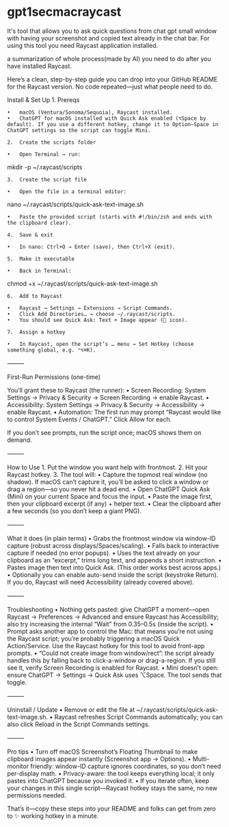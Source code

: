 # gpt1secmacraycast
It's tool that allows you to ask quick questions from chat gpt small window with having your screenshot and copied text already in the chat bar. For using this tool you need Raycast application installed. 



a summarization of whole process(made by AI) you need to do after you have installed Raycast. 


Here’s a clean, step-by-step guide you can drop into your GitHub README for the Raycast version. No code repeated—just what people need to do.

Install & Set Up
	1.	Prereqs

	•	macOS (Ventura/Sonoma/Sequoia), Raycast installed.
	•	ChatGPT for macOS installed with Quick Ask enabled (⌥Space by default). If you use a different hotkey, change it to Option–Space in ChatGPT settings so the script can toggle Mini.

	2.	Create the scripts folder

	•	Open Terminal → run:

mkdir -p ~/.raycast/scripts



	3.	Create the script file

	•	Open the file in a terminal editor:

nano ~/.raycast/scripts/quick-ask-text-image.sh


	•	Paste the provided script (starts with #!/bin/zsh and ends with the clipboard clear).

	4.	Save & exit

	•	In nano: Ctrl+O → Enter (save), then Ctrl+X (exit).

	5.	Make it executable

	•	Back in Terminal:

chmod +x ~/.raycast/scripts/quick-ask-text-image.sh



	6.	Add to Raycast

	•	Raycast → Settings → Extensions → Script Commands.
	•	Click Add Directories… → choose ~/.raycast/scripts.
	•	You should see Quick Ask: Text + Image appear (💭 icon).

	7.	Assign a hotkey

	•	In Raycast, open the script’s … menu → Set Hotkey (choose something global, e.g. ⌃⌥⌘K).

⸻

First-Run Permissions (one-time)

You’ll grant these to Raycast (the runner):
	•	Screen Recording: System Settings → Privacy & Security → Screen Recording → enable Raycast.
	•	Accessibility: System Settings → Privacy & Security → Accessibility → enable Raycast.
	•	Automation: The first run may prompt “Raycast would like to control System Events / ChatGPT.” Click Allow for each.

If you don’t see prompts, run the script once; macOS shows them on demand.

⸻

How to Use
	1.	Put the window you want help with frontmost.
	2.	Hit your Raycast hotkey.
	3.	The tool will:
	•	Capture the topmost real window (no shadow). If macOS can’t capture it, you’ll be asked to click a window or drag a region—so you never hit a dead end.
	•	Open ChatGPT Quick Ask (Mini) on your current Space and focus the input.
	•	Paste the image first, then your clipboard excerpt (if any) + helper text.
	•	Clear the clipboard after a few seconds (so you don’t keep a giant PNG).

⸻

What it does (in plain terms)
	•	Grabs the frontmost window via window-ID capture (robust across displays/Spaces/scaling).
	•	Falls back to interactive capture if needed (no error popups).
	•	Uses the text already on your clipboard as an “excerpt,” trims long text, and appends a short instruction.
	•	Pastes image then text into Quick Ask. (This order works best across apps.)
	•	Optionally you can enable auto-send inside the script (keystroke Return). If you do, Raycast will need Accessibility (already covered above).

⸻

Troubleshooting
	•	Nothing gets pasted: give ChatGPT a moment—open Raycast → Preferences → Advanced and ensure Raycast has Accessibility; also try increasing the internal “Wait” from 0.35–0.5s (inside the script).
	•	Prompt asks another app to control the Mac: that means you’re not using the Raycast script; you’re probably triggering a macOS Quick Action/Service. Use the Raycast hotkey for this tool to avoid front-app prompts.
	•	“Could not create image from window/rect”: the script already handles this by falling back to click-a-window or drag-a-region. If you still see it, verify Screen Recording is enabled for Raycast.
	•	Mini doesn’t open: ensure ChatGPT → Settings → Quick Ask uses ⌥Space. The tool sends that toggle.

⸻

Uninstall / Update
	•	Remove or edit the file at ~/.raycast/scripts/quick-ask-text-image.sh.
	•	Raycast refreshes Script Commands automatically; you can also click Reload in the Script Commands settings.

⸻

Pro tips
	•	Turn off macOS Screenshot’s Floating Thumbnail to make clipboard images appear instantly (Screenshot app → Options).
	•	Multi-monitor friendly: window-ID capture ignores coordinates, so you don’t need per-display math.
	•	Privacy-aware: the tool keeps everything local; it only pastes into ChatGPT because you invoked it.
	•	If you iterate often, keep your changes in this single script—Raycast hotkey stays the same, no new permissions needed.

That’s it—copy these steps into your README and folks can get from zero to ✨ working hotkey in a minute.
